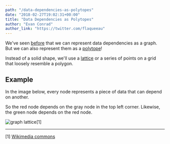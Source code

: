 ```yaml
---
path: "/data-dependencies-as-polytopes"
date: "2018-02-27T19:02:31+00:00"
title: "Data Dependencies as Polytopes"
author: "Evan Conrad"
author_link: "https://twitter.com/flaqueeau"
---
```


We've seen [before](/data-dependencies) that we can represent data dependencies as a graph. But we can also represent them as a [polytope](/polytopes)!

Instead of a solid shape, we'll use a [lattice](<https://en.wikipedia.org/wiki/Lattice_(group)>) or a series of points on a grid that loosely resemble a polygon.

## Example

In the image below, every node represents a piece of data that can depend on another.

So the red node depends on the gray node in the top left corner. Likewise, the green node depends on the red node.

![graph lattice](https://i.imgur.com/rQ1RxLy.png)[1]

---

[1] [Wikimedia commons](https://upload.wikimedia.org/wikipedia/commons/1/1e/Polytope_model_unskewed.svg)
